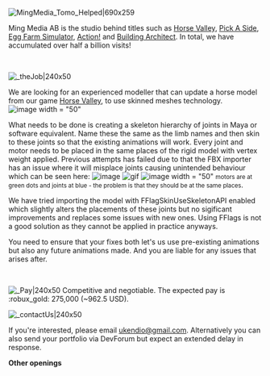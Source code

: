 ![MingMedia_Tomo_Helped|690x259](upload://pGhF8fLQQ6AtznS4cb2smsUATP7.png) 

Ming Media AB is the studio behind titles such as [Horse Valley](https://www.roblox.com/games/2830250344/Horse-Valley-BETA),  [Pick A Side](https://www.roblox.com/games/663655429/Pick-A-Side), [Egg Farm Simulator](https://www.roblox.com/games/1828509885/AUTO-EGGS-Egg-Farm-Simulator), [Action!](https://www.roblox.com/games/1069607513/Action) and [Building Architect](https://www.roblox.com/games/5857383913/ITALY-Building-Architect?refPageId=00371d12-71b1-4519-b06a-3620dbf5328e). In total, we have accumulated over half a billion visits!

<br/>

![_theJob|240x50](upload://ymXAIB4swTCbC1ADvnSKgfgFhsZ.png) 

We are looking for an experienced modeller that can update a horse model from our game [Horse Valley](https://www.roblox.com/games/2830250344/Horse-Valley), to use skinned meshes technology.
![image width = "50"](https://user-images.githubusercontent.com/68000848/120935594-d3f7e500-c703-11eb-9720-b7b99e16b937.png)

What needs to be done is creating a skeleton hierarchy of joints in Maya or software equivalent. Name these the same as the limb names and then skin to these joints so that the existing animations will work. Every joint and motor needs to be placed in the same places of the rigid model with vertex weight applied. Previous attempts has failed due to that the FBX importer has an issue where it will misplace joints causing unintended behaviour which can be seen here: ![image](https://user-images.githubusercontent.com/68000848/120935704-44066b00-c704-11eb-96b1-6c2bd99d5e65.png)
![gif](https://doy2mn9upadnk.cloudfront.net/uploads/default/original/4X/3/d/0/3d04a83ca38d3881e9cf39c51dec26bd4dd1e259.gif)
![image width = "50"](https://user-images.githubusercontent.com/68000848/120935819-e3c3f900-c704-11eb-86c2-2e135f8be475.png)
<small>motors are at green dots and joints at blue - the problem is that they should be at the same places</small>.

We have tried importing the model with FFlagSkinUseSkeletonAPI enabled which slightly alters the placements of these joints but no sigificant improvements and replaces some issues with new ones. Using FFlags is not a good solution as they cannot be applied in practice anyways.

You need to ensure that your fixes both let's us use pre-existing animations but also any future animations made. And you are liable for any issues that arises after.

</br>

![_Pay|240x50](upload://lmANzVG0Wpf4mHo0M7utyFEeNwb.png) 
Competitive and negotiable. The expected pay is :robux_gold: 275,000 (~962.5 USD).  

![_contactUs|240x50](upload://xPJ4B7nCFTQOLXvZRWfxx5Aujl4.png) 

If you're interested, please email [ ukendio@gmail.com](mailto:ukendio@gmail.com). Alternatively you can also send your portfolio via DevForum but expect an extended delay in response.

**Other openings**
